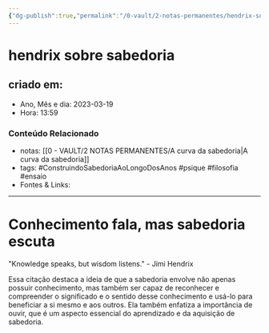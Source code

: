 ```yaml
---
{"dg-publish":true,"permalink":"/0-vault/2-notas-permanentes/hendrix-sobre-sabedoria/","tags":["permanente","ConstruindoSabedoriaAoLongoDosAnos","psique","filosofia","ensaio"],"dgHomeLink":true,"dgShowLocalGraph":true,"dgShowFileTree":true,"dgEnableSearch":true}
---
```


# hendrix sobre sabedoria

## criado em: 

- Ano, Mês e dia: 2023-03-19
- Hora: 13:59

### Conteúdo Relacionado

- notas: [[0 - VAULT/2 NOTAS PERMANENTES/A curva da sabedoria\|A curva da sabedoria]]
- tags: #ConstruindoSabedoriaAoLongoDosAnos #psique #filosofia #ensaio
- Fontes & Links: 
---

# Conhecimento fala, mas sabedoria escuta

"Knowledge speaks, but wisdom listens." - Jimi Hendrix

Essa citação destaca a ideia de que a sabedoria envolve não apenas possuir conhecimento, mas também ser capaz de reconhecer e compreender o significado e o sentido desse conhecimento e usá-lo para beneficiar a si mesmo e aos outros. Ela também enfatiza a importância de ouvir, que é um aspecto essencial do aprendizado e da aquisição de sabedoria.